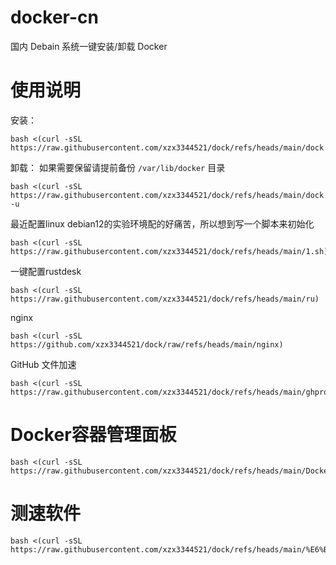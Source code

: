 # docker-cn
国内 Debain 系统一键安装/卸载 Docker

# 使用说明
安装：
```
bash <(curl -sSL https://raw.githubusercontent.com/xzx3344521/dock/refs/heads/main/dock.sh)
```
卸载：
如果需要保留请提前备份 `/var/lib/docker` 目录
```
bash <(curl -sSL https://raw.githubusercontent.com/xzx3344521/dock/refs/heads/main/dock.sh) -u
```
最近配置linux debian12的实验环境配的好痛苦，所以想到写一个脚本来初始化
```
bash <(curl -sSL https://raw.githubusercontent.com/xzx3344521/dock/refs/heads/main/1.sh)
```
一键配置rustdesk
```
bash <(curl -sSL https://raw.githubusercontent.com/xzx3344521/dock/refs/heads/main/ru)
```
nginx
```
bash <(curl -sSL https://github.com/xzx3344521/dock/raw/refs/heads/main/nginx)
```
GitHub 文件加速
```
bash <(curl -sSL https://raw.githubusercontent.com/xzx3344521/dock/refs/heads/main/ghproxy)
```
# Docker容器管理面板
```
bash <(curl -sSL https://raw.githubusercontent.com/xzx3344521/dock/refs/heads/main/Docker%E5%AE%B9%E5%99%A8%E7%AE%A1%E7%90%86%E9%9D%A2%E6%9D%BF)
```
# 测速软件
```
bash <(curl -sSL https://raw.githubusercontent.com/xzx3344521/dock/refs/heads/main/%E6%B5%8B%E9%80%9F%E8%BD%AF%E4%BB%B6)
```

